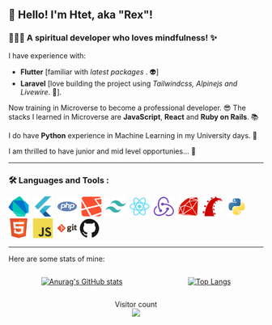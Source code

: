 <h2>👋 Hello! I'm Htet, aka "Rex"!</h2>

<h3>👨🏻‍💻 A spiritual developer who loves mindfulness! ✨</h3>

I have experience with:
- **Flutter** [familiar with *latest packages* . 👽]
- **Laravel** [love building the project using *Tailwindcss, Alpinejs and Livewire*. 💖].

Now training in Microverse to become a professional developer. 😎
The stacks I learned in Microverse are **JavaScript**, **React** and **Ruby on Rails**. 📚

I do have **Python** experience in Machine Learning in my University days. 👾

I am thrilled to have junior and mid level opportunies... 🤗

---

### :hammer_and_wrench: Languages and Tools :
<div>
  <img src="https://github.com/devicons/devicon/blob/master/icons/dart/dart-original.svg" title="Dart" alt="Dart" width="40" height="40"/>&nbsp;
  <img src="https://github.com/devicons/devicon/blob/master/icons/flutter/flutter-original.svg" title="Flutter" alt="Flutter" width="40" height="40"/>&nbsp;
  <img src="https://github.com/devicons/devicon/blob/master/icons/php/php-plain.svg" title="Php" alt="Php" width="40" height="40"/>&nbsp;
  <img src="https://github.com/devicons/devicon/blob/master/icons/laravel/laravel-plain.svg" title="Laravel" alt="Laravel" width="40" height="40"/>&nbsp;
  <img src="https://github.com/devicons/devicon/blob/master/icons/tailwindcss/tailwindcss-plain.svg" title="Tailwindcss" alt="Tailwindcss" width="40" height="40"/>&nbsp;
  <img src="https://github.com/devicons/devicon/blob/master/icons/react/react-original.svg" title="React" alt="React" width="40" height="40"/>&nbsp;
  <img src="https://github.com/devicons/devicon/blob/master/icons/redux/redux-original.svg" title="Redux" alt="Redux " width="40" height="40"/>&nbsp;
  <img src="https://github.com/devicons/devicon/blob/master/icons/ruby/ruby-plain.svg" title="Ruby" alt="Ruby" width="40" height="40"/>&nbsp;
  <img src="https://github.com/devicons/devicon/blob/master/icons/rails/rails-plain.svg" title="Rails" alt="Rails" width="40" height="40"/>&nbsp;
  <img src="https://github.com/devicons/devicon/blob/master/icons/python/python-original.svg" title="Python" alt="Python" width="40" height="40"/>&nbsp;
  <img src="https://github.com/devicons/devicon/blob/master/icons/html5/html5-original.svg" title="HTML5" alt="HTML" width="40" height="40"/>&nbsp;
  <img src="https://github.com/devicons/devicon/blob/master/icons/javascript/javascript-original.svg" title="JavaScript" alt="JavaScript" width="40" height="40"/>&nbsp;
  <img src="https://github.com/devicons/devicon/blob/master/icons/git/git-original-wordmark.svg" title="Git" **alt="Git" width="40" height="40"/>
  <img src="https://github.com/devicons/devicon/blob/master/icons/github/github-original.svg" title="Github" alt="Github" width="40" height="40"/>&nbsp;
</div>

---

Here are some stats of mine:

<div style="display: flex; align-items: end; justify-content: space-around;">

  [![Anurag's GitHub stats](https://github-readme-stats.vercel.app/api?username=htetnaing0814&count_private=true&theme=algolia&show_icons=true)](https://github.com/anuraghazra/github-readme-stats)

  [![Top Langs](https://github-readme-stats.vercel.app/api/top-langs/?username=htetnaing0814&langs_count=6&layout=compact&theme=github_dark)](https://github.com/nedith/github-readme-stats)
  
</div>

<p align='center'> 
  Visitor count<br>
  <img src="https://profile-counter.glitch.me/htetnaing0814/count.svg" />
</p>
